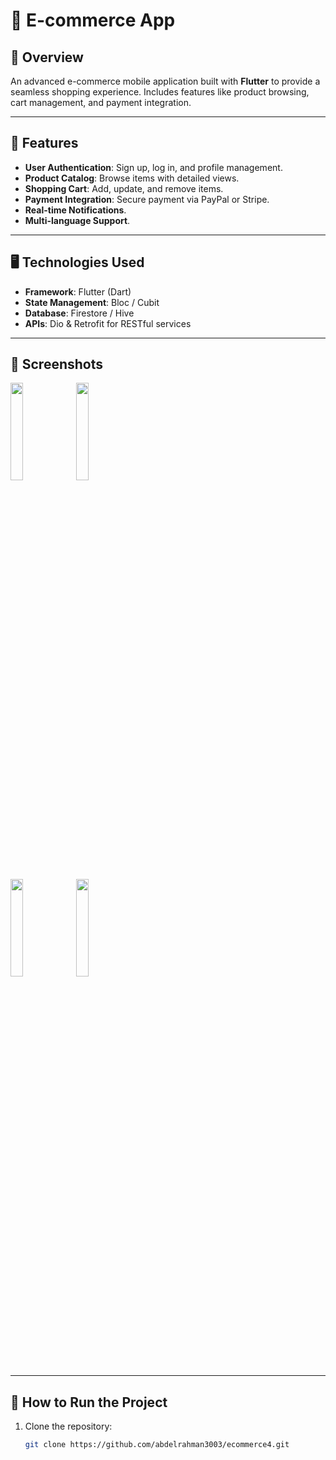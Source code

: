 # 🛒 E-commerce App

## 📖 Overview
An advanced e-commerce mobile application built with **Flutter** to provide a seamless shopping experience. Includes features like product browsing, cart management, and payment integration.

---

## 🌟 Features
- **User Authentication**: Sign up, log in, and profile management.
- **Product Catalog**: Browse items with detailed views.
- **Shopping Cart**: Add, update, and remove items.
- **Payment Integration**: Secure payment via PayPal or Stripe.
- **Real-time Notifications**.
- **Multi-language Support**.

---

## 🖥️ Technologies Used
- **Framework**: Flutter (Dart)
- **State Management**: Bloc / Cubit
- **Database**: Firestore / Hive
- **APIs**: Dio & Retrofit for RESTful services

---

## 📸 Screenshots

<p align="left">
  <img src="https://github.com/user-attachments/assets/91ec3e41-1138-4212-b2b9-f3ff1a1eff41" width="20%" height="20%" />
  <img src="https://github.com/user-attachments/assets/85d426b7-9ff0-45b2-abfd-66cdd478a079" width="20%" height="20%" />
</p>

<p align="left">
  <img src="https://github.com/user-attachments/assets/01d115a5-ac8f-4cd1-9adf-a534901d1399" width="20%" height="20%" />
  <img src="https://github.com/user-attachments/assets/48a1f7af-3dba-429c-bfda-b37d35208983" width="20%" height="20%" />
</p>




---

## 🚀 How to Run the Project
1. Clone the repository:
   ```bash
   git clone https://github.com/abdelrahman3003/ecommerce4.git
